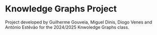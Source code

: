 # Knowledge Graphs Project

Project developed by Guilherme Gouveia, Miguel Dinis, Diogo Venes and António Estêvão for the 2024/2025 Knwoledge Graphs class.
